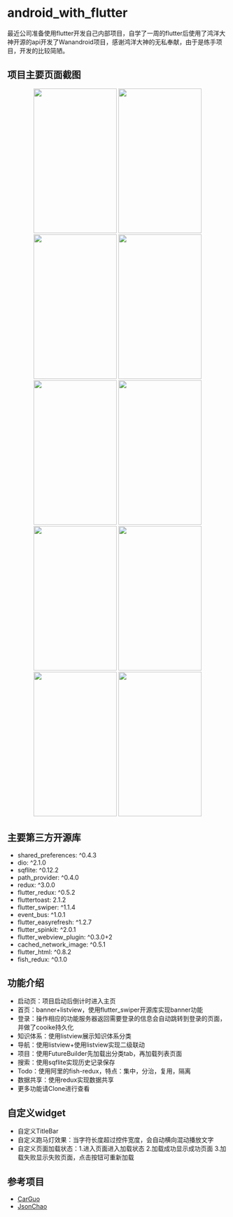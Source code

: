 # android_with_flutter

最近公司准备使用flutter开发自己内部项目，自学了一周的flutter后使用了鸿洋大神开源的api开发了Wanandroid项目，感谢鸿洋大神的无私奉献，由于是练手项目，开发的比较简陋。

## 项目主要页面截图

<div align="center">
<img src="https://github.com/zhangyujiu/android_with_flutter/blob/master/snapshot/Screenshot_1545373520.png" height="330" width="190" >

<img src="https://github.com/zhangyujiu/android_with_flutter/blob/master/snapshot/Screenshot_1552796183.png" height="330" width="190" >

<img src="https://github.com/zhangyujiu/android_with_flutter/blob/master/snapshot/Screenshot_1545373559.png" height="330" width="190" >

<img src="https://github.com/zhangyujiu/android_with_flutter/blob/master/snapshot/Screenshot_1545373569.png" height="330" width="190" >

<img src="https://github.com/zhangyujiu/android_with_flutter/blob/master/snapshot/Screenshot_1545373583.png" height="330" width="190" >

<img src="https://github.com/zhangyujiu/android_with_flutter/blob/master/snapshot/Screenshot_1545373593.png" height="330" width="190" >

<img src="https://github.com/zhangyujiu/android_with_flutter/blob/master/snapshot/Screenshot_1545373624.png" height="330" width="190" >

<img src="https://github.com/zhangyujiu/android_with_flutter/blob/master/snapshot/Screenshot_1546844980.png" height="330" width="190" >

<img src="https://github.com/zhangyujiu/android_with_flutter/blob/master/snapshot/Screenshot_1552796156.png" height="330" width="190" >

<img src="https://github.com/zhangyujiu/android_with_flutter/blob/master/snapshot/Screenshot_1552796176.png" height="330" width="190" >

</div>

## 主要第三方开源库

- shared_preferences: ^0.4.3
- dio: ^2.1.0
- sqflite: ^0.12.2
- path_provider: ^0.4.0
- redux: ^3.0.0
- flutter_redux: ^0.5.2
- fluttertoast: 2.1.2
- flutter_swiper: ^1.1.4
- event_bus: ^1.0.1
- flutter_easyrefresh: ^1.2.7
- flutter_spinkit: ^2.0.1
- flutter_webview_plugin: ^0.3.0+2
- cached_network_image: ^0.5.1
- flutter_html: ^0.8.2
- fish_redux: ^0.1.0

##  功能介绍
- 启动页：项目启动后倒计时进入主页
- 首页：banner+listview，使用flutter_swiper开源库实现banner功能
- 登录：操作相应的功能服务器返回需要登录的信息会自动跳转到登录的页面，并做了cooike持久化
- 知识体系：使用listview展示知识体系分类
- 导航：使用listview+使用listview实现二级联动
- 项目：使用FutureBuilder先加载出分类tab，再加载列表页面
- 搜索：使用sqflite实现历史记录保存
- Todo：使用阿里的fish-redux，特点：集中，分治，复用，隔离
- 数据共享：使用redux实现数据共享
- 更多功能请Clone进行查看

## 自定义widget
- 自定义TitleBar
- 自定义跑马灯效果：当字符长度超过控件宽度，会自动横向混动播放文字
- 自定义页面加载状态：1.进入页面进入加载状态 2.加载成功显示成功页面 3.加载失败显示失败页面，点击按钮可重新加载

## 参考项目
- [CarGuo](https://github.com/CarGuo/GSYGithubAppFlutter)
- [JsonChao](https://github.com/JsonChao/Awesome-WanAndroid)